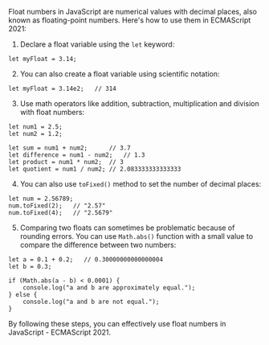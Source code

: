 Float numbers in JavaScript are numerical values with decimal places, also known as floating-point numbers. Here's how to use them in ECMAScript 2021:

1. Declare a float variable using the `let` keyword:

```
let myFloat = 3.14;
```

2. You can also create a float variable using scientific notation:

```
let myFloat = 3.14e2;   // 314
```

3. Use math operators like addition, subtraction, multiplication and division with float numbers:

```
let num1 = 2.5;
let num2 = 1.2;

let sum = num1 + num2;      // 3.7
let difference = num1 - num2;   // 1.3
let product = num1 * num2;  // 3
let quotient = num1 / num2; // 2.083333333333333
```

4. You can also use `toFixed()` method to set the number of decimal places:

```
let num = 2.56789;
num.toFixed(2);   // "2.57"
num.toFixed(4);   // "2.5679"
```

5. Comparing two floats can sometimes be problematic because of rounding errors. You can use `Math.abs()` function with a small value to compare the difference between two numbers:

```
let a = 0.1 + 0.2;   // 0.30000000000000004
let b = 0.3;

if (Math.abs(a - b) < 0.0001) {
    console.log("a and b are approximately equal.");
} else {
    console.log("a and b are not equal.");
}
``` 

By following these steps, you can effectively use float numbers in JavaScript - ECMAScript 2021.
